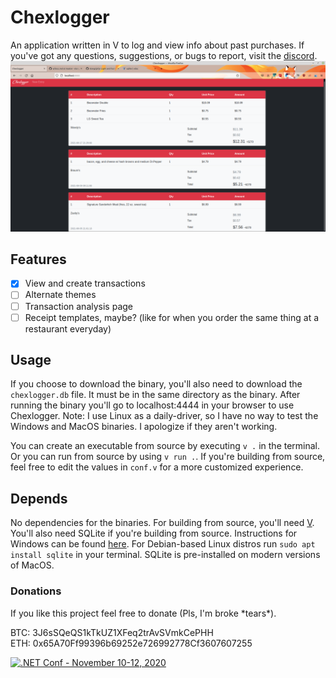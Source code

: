 # Chexlogger
An application written in V to log and view info about past purchases. If you've got any questions, suggestions, or bugs to report, visit the [discord](https://discord.gg/sVq3zwsKAH).
![img](img/receipt_view.png)

## Features
- [x] View and create transactions
- [ ] Alternate themes
- [ ] Transaction analysis page
- [ ] Receipt templates, maybe? (like for when you order the same thing at a restaurant everyday)

## Usage
If you choose to download the binary, you'll also need to download the `chexlogger.db` file. It must be in the same directory as the binary. After running the binary you'll go to localhost:4444 in your browser to use Chexlogger. Note: I use Linux as a daily-driver, so I have no way to test the Windows and MacOS binaries. I apologize if they aren't working.

You can create an executable from source by executing `v .` in the terminal. Or you
can run from source by using `v run .`. If you're building from source, feel free to edit the values in `conf.v` for a more customized experience.

## Depends
No dependencies for the binaries. For building from source, you'll need [V](https://www.vlang.io/). You'll also need SQLite if you're building from source. Instructions for Windows can be found [here](https://modules.vlang.io/sqlite.html). For Debian-based Linux distros run `sudo apt install sqlite` in your terminal. SQLite is pre-installed on modern versions of MacOS.

### Donations
If you like this project feel free to donate (Pls, I'm broke \*tears\*).

BTC: 3J6sSQeQS1kTkUZ1XFeq2trAvSVmkCePHH<br>
ETH: 0x65A70Ff99396b69252e726992778Cf3607607255

[![.NET Conf - November 10-12, 2020](https://www.buymeacoffee.com/assets/img/custom_images/yellow_img.png)](https://www.buymeacoffee.com/islonely)